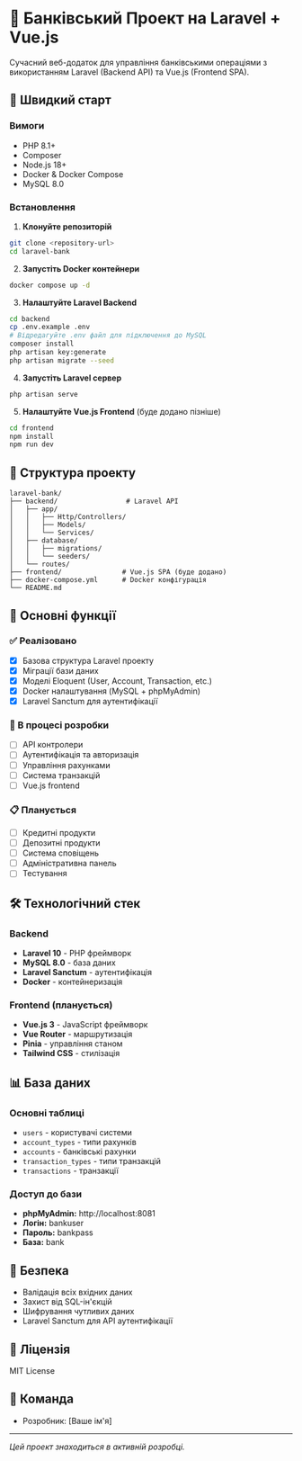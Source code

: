 # 🏦 Банківський Проект на Laravel + Vue.js

Сучасний веб-додаток для управління банківськими операціями з використанням Laravel (Backend API) та Vue.js (Frontend SPA).

## 🚀 Швидкий старт

### Вимоги
- PHP 8.1+
- Composer
- Node.js 18+
- Docker & Docker Compose
- MySQL 8.0

### Встановлення

1. **Клонуйте репозиторій**
```bash
git clone <repository-url>
cd laravel-bank
```

2. **Запустіть Docker контейнери**
```bash
docker compose up -d
```

3. **Налаштуйте Laravel Backend**
```bash
cd backend
cp .env.example .env
# Відредагуйте .env файл для підключення до MySQL
composer install
php artisan key:generate
php artisan migrate --seed
```

4. **Запустіть Laravel сервер**
```bash
php artisan serve
```

5. **Налаштуйте Vue.js Frontend** (буде додано пізніше)
```bash
cd frontend
npm install
npm run dev
```

## 📁 Структура проекту

```
laravel-bank/
├── backend/                 # Laravel API
│   ├── app/
│   │   ├── Http/Controllers/
│   │   ├── Models/
│   │   └── Services/
│   ├── database/
│   │   ├── migrations/
│   │   └── seeders/
│   └── routes/
├── frontend/               # Vue.js SPA (буде додано)
├── docker-compose.yml      # Docker конфігурація
└── README.md
```

## 🎯 Основні функції

### ✅ Реалізовано
- [x] Базова структура Laravel проекту
- [x] Міграції бази даних
- [x] Моделі Eloquent (User, Account, Transaction, etc.)
- [x] Docker налаштування (MySQL + phpMyAdmin)
- [x] Laravel Sanctum для аутентифікації

### 🔄 В процесі розробки
- [ ] API контролери
- [ ] Аутентифікація та авторизація
- [ ] Управління рахунками
- [ ] Система транзакцій
- [ ] Vue.js frontend

### 📋 Планується
- [ ] Кредитні продукти
- [ ] Депозитні продукти
- [ ] Система сповіщень
- [ ] Адміністративна панель
- [ ] Тестування

## 🛠️ Технологічний стек

### Backend
- **Laravel 10** - PHP фреймворк
- **MySQL 8.0** - база даних
- **Laravel Sanctum** - аутентифікація
- **Docker** - контейнеризація

### Frontend (планується)
- **Vue.js 3** - JavaScript фреймворк
- **Vue Router** - маршрутизація
- **Pinia** - управління станом
- **Tailwind CSS** - стилізація

## 📊 База даних

### Основні таблиці
- `users` - користувачі системи
- `account_types` - типи рахунків
- `accounts` - банківські рахунки
- `transaction_types` - типи транзакцій
- `transactions` - транзакції

### Доступ до бази
- **phpMyAdmin:** http://localhost:8081
- **Логін:** bankuser
- **Пароль:** bankpass
- **База:** bank

## 🔐 Безпека

- Валідація всіх вхідних даних
- Захист від SQL-ін'єкцій
- Шифрування чутливих даних
- Laravel Sanctum для API аутентифікації

## 📝 Ліцензія

MIT License

## 👥 Команда

- Розробник: [Ваше ім'я]

---

*Цей проект знаходиться в активній розробці.*